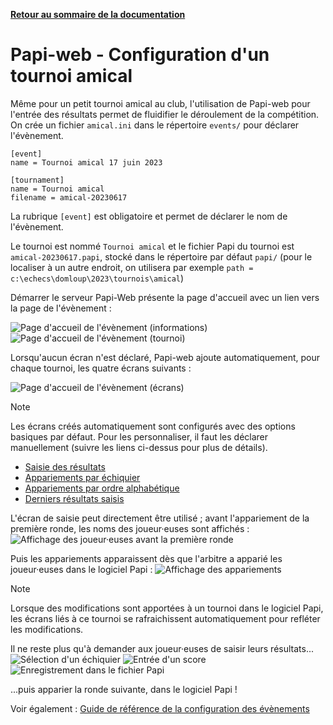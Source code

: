 **[Retour au sommaire de la documentation](../README.md)**

# Papi-web - Configuration d'un tournoi amical

Même pour un petit tournoi amical au club, l'utilisation de Papi-web pour l'entrée des résultats permet de fluidifier le déroulement de la compétition.
On crée un fichier `amical.ini` dans le répertoire `events/` pour déclarer l'évènement.
```
[event]
name = Tournoi amical 17 juin 2023

[tournament] 
name = Tournoi amical
filename = amical-20230617
```
La rubrique `[event]` est obligatoire et permet de déclarer le nom de l'évènement.

Le tournoi est nommé `Tournoi amical` et le fichier Papi du tournoi est `amical-20230617.papi`, stocké dans le répertoire par défaut `papi/` (pour le localiser à un autre endroit, on utilisera par exemple `path = c:\echecs\domloup\2023\tournois\amical`)

Démarrer le serveur Papi-Web présente la page d'accueil avec un lien vers la page de l'évènement :

![Page d'accueil de l'évènement (informations)](images/friendly-infos.jpg)
![Page d'accueil de l'évènement (tournoi)](images/friendly-tournament.jpg)

Lorsqu'aucun écran n'est déclaré, Papi-web ajoute automatiquement, pour chaque tournoi, les quatre écrans suivants :

![Page d'accueil de l'évènement (écrans)](images/friendly-screens.jpg)

> [!NOTE]
> Les écrans créés automatiquement sont configurés avec des options basiques par défaut. Pour les personnaliser, il faut les déclarer manuellement (suivre les liens ci-dessus pour plus de détails).
> - [Saisie des résultats](21-update.md)
> - [Appariements par échiquier](22-pairings-by-board.md)
> - [Appariements par ordre alphabétique](23-pairings-by-player.md)
> - [Derniers résultats saisis](24-last-results.md)

L'écran de saisie peut directement être utilisé ; avant l'appariement de la première ronde, les noms des joueur·euses sont affichés :
![Affichage des joueur·euses avant la première ronde](images/friendly-update-0.jpg)

Puis les appariements apparaissent dès que l'arbitre a apparié les joueur·euses dans le logiciel Papi :
![Affichage des appariements](images/friendly-update-1.jpg)

> [!NOTE]
> Lorsque des modifications sont apportées à un tournoi dans le logiciel Papi, les écrans liés à ce tournoi se rafraichissent automatiquement pour refléter les modifications.

Il ne reste plus qu'à demander aux joueur·euses de saisir leurs résultats...
![Sélection d'un échiquier](images/friendly-update-2.jpg)
![Entrée d'un score](images/friendly-update-3.jpg)
![Enregistrement dans le fichier Papi](images/friendly-update-4.jpg)

...puis apparier la ronde suivante, dans le logiciel Papi !

Voir également : [Guide de référence de la configuration des évènements](40-ref.md)

